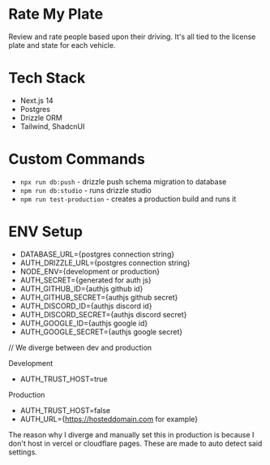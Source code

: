# Rate My Plate

Review and rate people based upon their driving. It's all tied to the license plate and state for each vehicle.

# Tech Stack

- Next.js 14
- Postgres
- Drizzle ORM
- Tailwind, ShadcnUI

# Custom Commands

- `npx run db:push` - drizzle push schema migration to database
- `npm run db:studio` - runs drizzle studio
- `npm run test-production` - creates a production build and runs it

# ENV Setup

- DATABASE_URL={postgres connection string}
- AUTH_DRIZZLE_URL={postgres connection string}
- NODE_ENV={development or production}
- AUTH_SECRET={generated for auth js}
- AUTH_GITHUB_ID={authjs github id}
- AUTH_GITHUB_SECRET={authjs github secret}
- AUTH_DISCORD_ID={authjs discord id}
- AUTH_DISCORD_SECRET={authjs discord secret}
- AUTH_GOOGLE_ID={authjs google id}
- AUTH_GOOGLE_SECRET={authjs google secret}

// We diverge between dev and production

Development </br>

- AUTH_TRUST_HOST=true

Production </br>

- AUTH_TRUST_HOST=false
- AUTH_URL={https://hosteddomain.com for example}

The reason why I diverge and manually set this in production is because I don't host in vercel or cloudflare pages. These are made to auto detect said settings.
